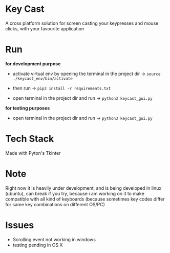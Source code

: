 # Key Cast

A cross platform solution for screen casting your keypresses and mouse clicks, with your favourite application

# Run

**for development purpose**

- activate virtual env by opening the terminal in the project dir -> `source ./keycast_env/bin/activate`

- then run -> `pip3 install -r requirements.txt`

- open terminal in the project dir and run -> `python3 keycast_gui.py`

**for testing purposes**

- open terminal in the project dir and run -> `python3 keycast_gui.py`

# Tech Stack

Made with Pyton's Tkinter

# Note

Right now it is heavily under development, and is being developed in linux (ubuntu), can break if you try, because i am working on it to make compatible with all kind of keyboards (because sometimes key codes differ for same key combinations on different OS/PC)

# Issues
* Scrolling event not working in windows
* testing pending in OS X